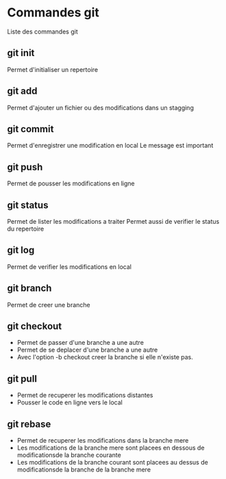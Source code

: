  # Commandes git

Liste des commandes git

## git init
Permet d'initialiser un repertoire

## git add
Permet d'ajouter un fichier ou des modifications dans un stagging

## git commit
Permet d'enregistrer une modification en local
Le message est important

## git push
Permet de pousser les modifications en ligne

## git status
Permet de lister les modifications a traiter
Permet aussi de verifier le status du repertoire 

## git log
Permet de verifier les modifications en local

## git branch
Permet de creer une branche

## git checkout 
- Permet de passer d'une branche a une autre
- Permet de se deplacer d'une branche a une autre
- Avec l'option -b checkout creer la branche si elle n'existe pas.

## git pull
- Permet de recuperer les modifications distantes
- Pousser le code en ligne vers le local

## git rebase
- Permet de recuperer les modifications dans la branche mere
- Les modifications de la branche mere sont placees en dessous de modificationsde la branche courante 
- Les modifications de la branche courant sont placees au  dessus de modificationsde la branche de la branche mere 
